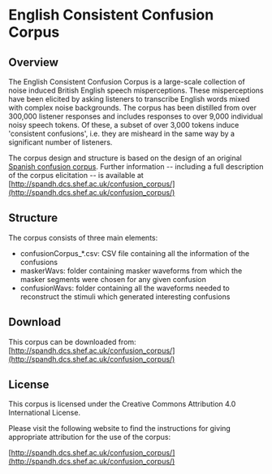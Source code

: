 English Consistent Confusion Corpus
===

Overview
---
The English Consistent Confusion Corpus is a large-scale collection of noise induced British English speech misperceptions. These misperceptions have been elicited  by asking listeners to transcribe English words mixed with complex noise backgrounds. The corpus has been distilled from over 300,000 listener responses and includes responses to over 9,000 individual noisy speech tokens. Of these, a subset of over 3,000 tokens induce 'consistent confusions', i.e. they are misheard in the same way by a significant number of listeners.
 
The corpus design and structure is based on the design of an original [Spanish confusion corpus](http://laslab.org/resources/confusions/). Further information -- including a full description of the corpus elicitation -- is available at [http://spandh.dcs.shef.ac.uk/confusion_corpus/](http://spandh.dcs.shef.ac.uk/confusion_corpus/)

Structure
---
The corpus consists of three main elements:

  - confusionCorpus_*.csv: CSV file containing all the information of the confusions
  - maskerWavs: folder containing masker waveforms from which the masker segments were chosen for any given confusion
  - confusionWavs: folder containing all the waveforms needed to reconstruct the stimuli which generated interesting confusions

Download
---
This corpus can be downloaded from:
[http://spandh.dcs.shef.ac.uk/confusion_corpus/](http://spandh.dcs.shef.ac.uk/confusion_corpus/)

License
---
This corpus is licensed under the Creative Commons Attribution 4.0 International License.

Please visit the following website to find the instructions for giving appropriate attribution for the use of the corpus:

[http://spandh.dcs.shef.ac.uk/confusion_corpus/](http://spandh.dcs.shef.ac.uk/confusion_corpus/)
